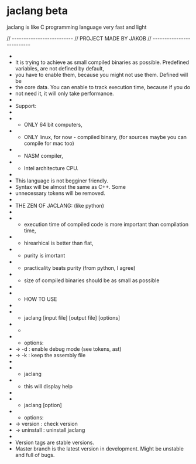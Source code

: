 # jaclang beta
jaclang is like C programming language very fast and light

// --------------------------
// PROJECT MADE BY JAKOB
// --------------------------

 *
 * It is trying to achieve as small compiled binaries as possible. Predefined variables, are not defined by default, 
 * you have to enable them, because you might not use them. Defined will be 
 * the core data. You can enable to track execution time, because if you do 
 * not need it, it will only take performance.  
 * 
 * Support:
 * 
 * - ONLY 64 bit computers,
 * - ONLY linux, for now - compiled binary, (for sources maybe you can compile for mac too)
 * - NASM compiler,
 * - Intel architecture CPU.
 * 
 * This language is not begginer friendly.
 * Syntax will be almost the same as C++. Some 
 * unnecessary tokens will be removed.
 * 
 *  THE ZEN OF JACLANG: (like python)
 * 
 * - execution time of compiled code is more important than compilation time,
 * - hirearhical is better than flat,
 * - purity is imortant
 * - practicality beats purity (from python, I agree)
 * - size of compiled binaries should be as small as possible
 *
 * - HOW TO USE
 * 
 * - jaclang [input file] [output file] [options]
 * -
 * - options:
 * -> -d : enable debug mode (see tokens, ast)
 * -> -k : keep the assembly file
 * 
 * - jaclang
 * - this will display help
 * 
 * - jaclang [option]
 * - options:
 * -> version : check version
 * -> uninstall : uninstall jaclang
 *
 * Version tags are stable versions. 
 * Master branch is the latest version in development. Might be unstable and full of bugs.
